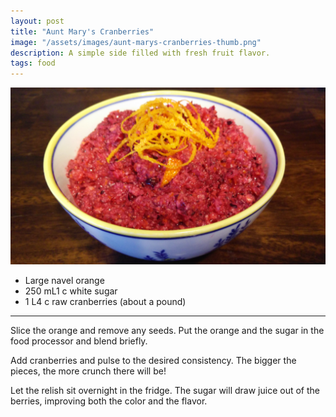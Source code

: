 ```yaml
---
layout: post
title: "Aunt Mary's Cranberries"
image: "/assets/images/aunt-marys-cranberries-thumb.png"
description: A simple side filled with fresh fruit flavor.
tags: food
---
```


![Cranberry Relish](/assets/images/aunt-marys-cranberries-16x9.png)

- Large navel orange
- <span class="metric">250 mL</span><span class="imperial">1 c</span> white sugar
- <span class="metric">1 L</span><span class="imperial">4 c</span> raw cranberries <span class="imperial">(about a pound)</span>

---

Slice the orange and remove any seeds. Put the orange and the sugar in the food processor and blend briefly.

Add cranberries and pulse to the desired consistency. The bigger the pieces, the more crunch there will be!

Let the relish sit overnight in the fridge. The sugar will draw juice out of the berries, improving both the color and the flavor.
